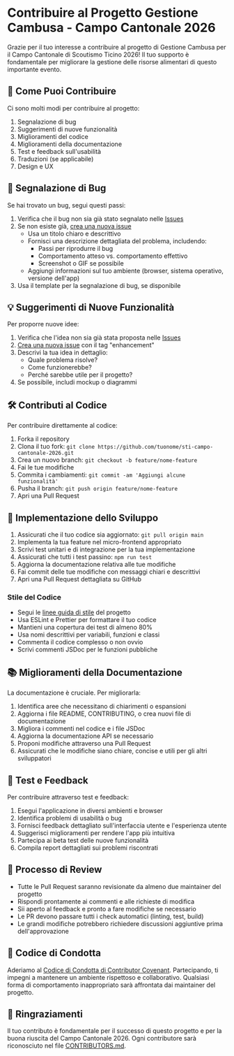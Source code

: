 # Contribuire al Progetto Gestione Cambusa - Campo Cantonale 2026

Grazie per il tuo interesse a contribuire al progetto di Gestione Cambusa per il Campo Cantonale di Scoutismo Ticino 2026! Il tuo supporto è fondamentale per migliorare la gestione delle risorse alimentari di questo importante evento.

## 🌟 Come Puoi Contribuire

Ci sono molti modi per contribuire al progetto:

1. Segnalazione di bug
2. Suggerimenti di nuove funzionalità
3. Miglioramenti del codice
4. Miglioramenti della documentazione
5. Test e feedback sull'usabilità
6. Traduzioni (se applicabile)
7. Design e UX

## 🐛 Segnalazione di Bug

Se hai trovato un bug, segui questi passi:

1. Verifica che il bug non sia già stato segnalato nelle [Issues](https://github.com/tuorepository/issues)
2. Se non esiste già, [crea una nuova issue](https://github.com/tuorepository/issues/new)
    - Usa un titolo chiaro e descrittivo
    - Fornisci una descrizione dettagliata del problema, includendo:
        - Passi per riprodurre il bug
        - Comportamento atteso vs. comportamento effettivo
        - Screenshot o GIF se possibile
    - Aggiungi informazioni sul tuo ambiente (browser, sistema operativo, versione dell'app)
3. Usa il template per la segnalazione di bug, se disponibile

## 💡 Suggerimenti di Nuove Funzionalità

Per proporre nuove idee:

1. Verifica che l'idea non sia già stata proposta nelle [Issues](https://github.com/tuorepository/issues)
2. [Crea una nuova issue](https://github.com/tuorepository/issues/new) con il tag "enhancement"
3. Descrivi la tua idea in dettaglio:
    - Quale problema risolve?
    - Come funzionerebbe?
    - Perché sarebbe utile per il progetto?
4. Se possibile, includi mockup o diagrammi

## 🛠 Contributi al Codice

Per contribuire direttamente al codice:

1. Forka il repository
2. Clona il tuo fork: `git clone https://github.com/tuonome/sti-campo-cantonale-2026.git`
3. Crea un nuovo branch: `git checkout -b feature/nome-feature`
4. Fai le tue modifiche
5. Commita i cambiamenti: `git commit -am 'Aggiungi alcune funzionalità'`
6. Pusha il branch: `git push origin feature/nome-feature`
7. Apri una Pull Request

## 🔧 Implementazione dello Sviluppo

1. Assicurati che il tuo codice sia aggiornato: `git pull origin main`
2. Implementa la tua feature nel micro-frontend appropriato
3. Scrivi test unitari e di integrazione per la tua implementazione
4. Assicurati che tutti i test passino: `npm run test`
5. Aggiorna la documentazione relativa alle tue modifiche
6. Fai commit delle tue modifiche con messaggi chiari e descrittivi
7. Apri una Pull Request dettagliata su GitHub

### Stile del Codice

- Segui le [linee guida di stile](STYLE_GUIDE.md) del progetto
- Usa ESLint e Prettier per formattare il tuo codice
- Mantieni una copertura dei test di almeno 80%
- Usa nomi descrittivi per variabili, funzioni e classi
- Commenta il codice complesso o non ovvio
- Scrivi commenti JSDoc per le funzioni pubbliche

## 📚 Miglioramenti della Documentazione

La documentazione è cruciale. Per migliorarla:

1. Identifica aree che necessitano di chiarimenti o espansioni
2. Aggiorna i file README, CONTRIBUTING, o crea nuovi file di documentazione
3. Migliora i commenti nel codice e i file JSDoc
4. Aggiorna la documentazione API se necessario
5. Proponi modifiche attraverso una Pull Request
6. Assicurati che le modifiche siano chiare, concise e utili per gli altri sviluppatori

## 🧪 Test e Feedback

Per contribuire attraverso test e feedback:

1. Esegui l'applicazione in diversi ambienti e browser
2. Identifica problemi di usabilità o bug
3. Fornisci feedback dettagliato sull'interfaccia utente e l'esperienza utente
4. Suggerisci miglioramenti per rendere l'app più intuitiva
5. Partecipa ai beta test delle nuove funzionalità
6. Compila report dettagliati sui problemi riscontrati

## 🤝 Processo di Review

- Tutte le Pull Request saranno revisionate da almeno due maintainer del progetto
- Rispondi prontamente ai commenti e alle richieste di modifica
- Sii aperto al feedback e pronto a fare modifiche se necessario
- Le PR devono passare tutti i check automatici (linting, test, build)
- Le grandi modifiche potrebbero richiedere discussioni aggiuntive prima dell'approvazione

## 📜 Codice di Condotta

Aderiamo al [Codice di Condotta di Contributor Covenant](CODE_OF_CONDUCT.md). Partecipando, ti impegni a mantenere un ambiente rispettoso e collaborativo. Qualsiasi forma di comportamento inappropriato sarà affrontata dai maintainer del progetto.

## 🙏 Ringraziamenti

Il tuo contributo è fondamentale per il successo di questo progetto e per la buona riuscita del Campo Cantonale 2026. Ogni contributore sarà riconosciuto nel file [CONTRIBUTORS.md](CONTRIBUTORS.md).
